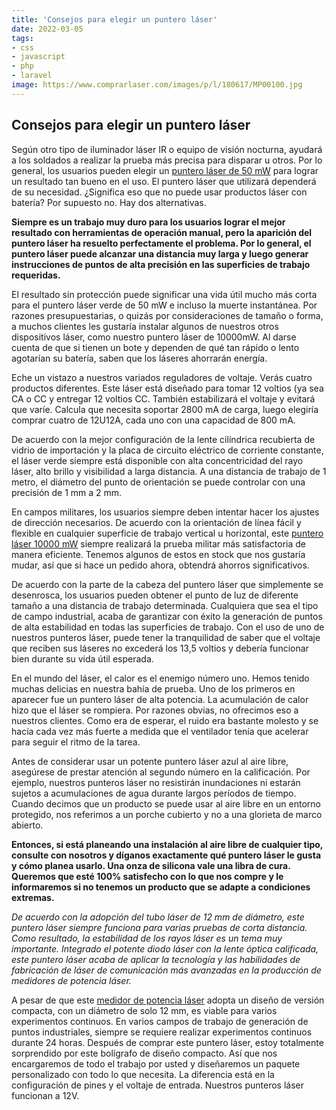 ```yaml
---
title: 'Consejos para elegir un puntero láser'
date: 2022-03-05
tags:
- css
- javascript
- php
- laravel
image: https://www.comprarlaser.com/images/p/l/180617/MP00100.jpg
---
```

## Consejos para elegir un puntero láser

Según otro tipo de iluminador láser IR o equipo de visión nocturna, ayudará a los soldados a realizar la prueba más precisa para disparar u otros. Por lo general, los usuarios pueden elegir un [puntero láser de 50 mW](https://www.comprarlaser.com/10-50mw/p-348.html) para lograr un resultado tan bueno en el uso. El puntero láser que utilizará dependerá de su necesidad. ¿Significa eso que no puede usar productos láser con batería? Por supuesto no. Hay dos alternativas.

**Siempre es un trabajo muy duro para los usuarios lograr el mejor resultado con herramientas de operación manual, pero la aparición del puntero láser ha resuelto perfectamente el problema. Por lo general, el puntero láser puede alcanzar una distancia muy larga y luego generar instrucciones de puntos de alta precisión en las superficies de trabajo requeridas.**

El resultado sin protección puede significar una vida útil mucho más corta para el puntero láser verde de 50 mW e incluso la muerte instantánea. Por razones presupuestarias, o quizás por consideraciones de tamaño o forma, a muchos clientes les gustaría instalar algunos de nuestros otros dispositivos láser, como nuestro puntero láser de 10000mW. Al darse cuenta de que si tienen un bote y dependen de qué tan rápido o lento agotarían su batería, saben que los láseres ahorrarán energía.

Eche un vistazo a nuestros variados reguladores de voltaje. Verás cuatro productos diferentes. Este láser está diseñado para tomar 12 voltios (ya sea CA o CC y entregar 12 voltios CC. También estabilizará el voltaje y evitará que varíe. Calcula que necesita soportar 2800 mA de carga, luego elegiría comprar cuatro de 12U12A, cada uno con una capacidad de 800 mA.

De acuerdo con la mejor configuración de la lente cilíndrica recubierta de vidrio de importación y la placa de circuito eléctrico de corriente constante, el láser verde siempre está disponible con alta concentricidad del rayo láser, alto brillo y visibilidad a larga distancia. A una distancia de trabajo de 1 metro, el diámetro del punto de orientación se puede controlar con una precisión de 1 mm a 2 mm.

En campos militares, los usuarios siempre deben intentar hacer los ajustes de dirección necesarios. De acuerdo con la orientación de línea fácil y flexible en cualquier superficie de trabajo vertical u horizontal, este [puntero láser 10000 mW](https://www.comprarlaser.com/10000mw/p-160.html) siempre realizará la prueba militar más satisfactoria de manera eficiente. Tenemos algunos de estos en stock que nos gustaría mudar, así que si hace un pedido ahora, obtendrá ahorros significativos.

De acuerdo con la parte de la cabeza del puntero láser que simplemente se desenrosca, los usuarios pueden obtener el punto de luz de diferente tamaño a una distancia de trabajo determinada. Cualquiera que sea el tipo de campo industrial, acaba de garantizar con éxito la generación de puntos de alta estabilidad en todas las superficies de trabajo. Con el uso de uno de nuestros punteros láser, puede tener la tranquilidad de saber que el voltaje que reciben sus láseres no excederá los 13,5 voltios y debería funcionar bien durante su vida útil esperada.

En el mundo del láser, el calor es el enemigo número uno. Hemos tenido muchas delicias en nuestra bahía de prueba. Uno de los primeros en aparecer fue un puntero láser de alta potencia. La acumulación de calor hizo que el láser se rompiera. Por razones obvias, no ofrecimos eso a nuestros clientes. Como era de esperar, el ruido era bastante molesto y se hacía cada vez más fuerte a medida que el ventilador tenía que acelerar para seguir el ritmo de la tarea.

Antes de considerar usar un potente puntero láser azul al aire libre, asegúrese de prestar atención al segundo número en la calificación. Por ejemplo, nuestros punteros láser no resistirán inundaciones ni estarán sujetos a acumulaciones de agua durante largos períodos de tiempo. Cuando decimos que un producto se puede usar al aire libre en un entorno protegido, nos referimos a un porche cubierto y no a una glorieta de marco abierto.

**Entonces, si está planeando una instalación al aire libre de cualquier tipo, consulte con nosotros y díganos exactamente qué puntero láser le gusta y cómo planea usarlo. Una onza de silicona vale una libra de cura. Queremos que esté 100% satisfecho con lo que nos compre y le informaremos si no tenemos un producto que se adapte a condiciones extremas.**

*De acuerdo con la adopción del tubo láser de 12 mm de diámetro, este puntero láser siempre funciona para varias pruebas de corta distancia. Como resultado, la estabilidad de los rayos láser es un tema muy importante. Integrado el potente diodo láser con la lente óptica calificada, este puntero láser acaba de aplicar la tecnología y las habilidades de fabricación de láser de comunicación más avanzadas en la producción de medidores de potencia láser.*

A pesar de que este [medidor de potencia láser](https://www.comprarlaser.com/otros-laseres-y-accesorios/p-439.html) adopta un diseño de versión compacta, con un diámetro de solo 12 mm, es viable para varios experimentos continuos. En varios campos de trabajo de generación de puntos industriales, siempre se requiere realizar experimentos continuos durante 24 horas. Después de comprar este puntero láser, estoy totalmente sorprendido por este bolígrafo de diseño compacto. Así que nos encargaremos de todo el trabajo por usted y diseñaremos un paquete personalizado con todo lo que necesita. La diferencia está en la configuración de pines y el voltaje de entrada. Nuestros punteros láser funcionan a 12V.

